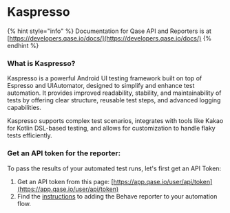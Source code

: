 # Kaspresso

{% hint style="info" %}
Documentation for Qase API and Reporters is at [https://developers.qase.io/docs/](https://developers.qase.io/docs/)
{% endhint %}

### What is Kaspresso?

Kaspresso is a powerful Android UI testing framework built on top of Espresso and UIAutomator, designed to simplify and enhance test automation. It provides improved readability, stability, and maintainability of tests by offering clear structure, reusable test steps, and advanced logging capabilities.&#x20;

Kaspresso supports complex test scenarios, integrates with tools like Kakao for Kotlin DSL-based testing, and allows for customization to handle flaky tests efficiently.&#x20;

### Get an API token for the reporter:

To pass the results of your automated test runs, let's first get an API Token:

1. Get an API token from this page: [https://app.qase.io/user/api/token](https://app.qase.io/user/api/token)
2. Find the [instructions](https://github.com/qase-tms/qase-kotlin/tree/main/qase-kaspresso-reporter) to adding the Behave reporter to your automation flow.
